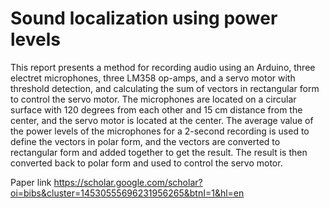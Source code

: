 # Sound localization using power levels

This report presents a method for recording audio using an Arduino, three electret microphones, three LM358 op-amps, and a servo motor with threshold detection, and calculating the sum of vectors in rectangular form to control the servo motor. The microphones are located on a circular surface with 120 degrees from each other and 15 cm distance from the center, and the servo motor is located at the center. The average value of the power levels of the microphones for a 2-second recording is used to define the vectors in polar form, and the vectors are converted to rectangular form and added together to get the result. The result is then converted back to polar form and used to control the servo motor.

Paper link https://scholar.google.com/scholar?oi=bibs&cluster=14530555696231956265&btnI=1&hl=en
